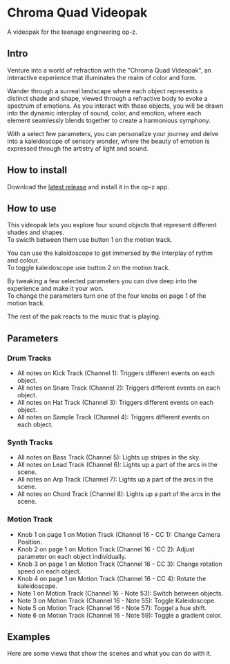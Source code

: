 # Chroma Quad Videopak

A videopak for the teenage engineering op-z.


## Intro

Venture into a world of refraction with the "Chroma Quad Videopak", an interactive experience that illuminates the realm of color and form.

Wander through a surreal landscape where each object represents a distinct shade and shape, viewed through a refractive body to evoke a spectrum of emotions. As you interact with these objects, you will be drawn into the dynamic interplay of sound, color, and emotion, where each element seamlessly blends together to create a harmonious symphony.

With a select few parameters, you can personalize your journey and delve into a kaleidoscope of sensory wonder, where the beauty of emotion is expressed through the artistry of light and sound.


## How to install

Download the [latest release](https://github.com/matthiasmeissen/chroma-quad-videopak/releases/tag/1.0.0) and install it in the op-z app.


## How to use

This videopak lets you explore four sound objects that represent different shades and shapes.  
To swicth between them use button 1 on the motion track.

You can use the kaleidoscope to get immersed by the interplay of rythm and colour.  
To toggle kaleidoscope use button 2 on the motion track.

By tweaking a few selected parameters you can dive deep into the experience and make it your won.  
To change the parameters turn one of the four knobs on page 1 of the motion track.

The rest of the pak reacts to the music that is playing.


## Parameters

### Drum Tracks

- All notes on Kick Track (Channel 1): Triggers different events on each object.
- All notes on Snare Track (Channel 2): Triggers different events on each object.
- All notes on Hat Track (Channel 3): Triggers different events on each object.
- All notes on Sample Track (Channel 4): Triggers different events on each object.


### Synth Tracks

- All notes on Bass Track (Channel 5): Lights up stripes in the sky.
- All notes on Lead Track (Channel 6): Lights up a part of the arcs in the scene.
- All notes on Arp Track (Channel 7): Lights up a part of the arcs in the scene.
- All notes on Chord Track (Channel 8): Lights up a part of the arcs in the scene.


### Motion Track

- Knob 1 on page 1 on Motion Track (Channel 16 - CC 1): Change Camera Position.
- Knob 2 on page 1 on Motion Track (Channel 16 - CC 2): Adjust parameter on each object individually.
- Knob 3 on page 1 on Motion Track (Channel 16 - CC 3): Change rotation speed on each object.
- Knob 4 on page 1 on Motion Track (Channel 16 - CC 4): Rotate the kaleidoscope.
- Note 1 on Motion Track (Channel 16 - Note 53): Switch between objects.
- Note 3 on Motion Track (Channel 16 - Note 55): Toggle Kaleidoscope.
- Note 5 on Motion Track (Channel 16 - Note 57): Toggel a hue shift.
- Note 6 on Motion Track (Channel 16 - Note 59): Toggle a gradient color.


## Examples

Here are some views that show the scenes and what you can do with it.

